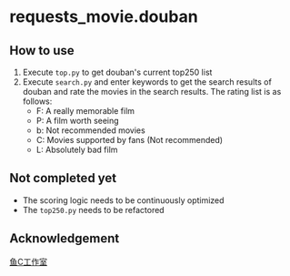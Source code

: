 # requests_movie.douban

## How to use
1. Execute `top.py` to get douban's current top250 list
2. Execute `search.py` and enter keywords to get the search results of douban and rate the movies in the search results. The rating list is as follows:
    - F: A really memorable film
    - P: A film worth seeing
    - b: Not recommended movies
    - C: Movies supported by fans (Not recommended)
    - L: Absolutely bad film

## Not completed yet
- The scoring logic needs to be continuously optimized
- The `top250.py` needs to be refactored

## Acknowledgement
[鱼C工作室](https://fishc.com.cn/)